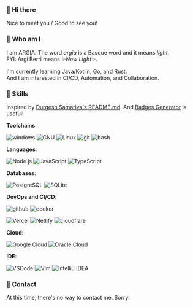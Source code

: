 ### 👋 Hi there

Nice to meet you / Good to see you!

### 🤔 Who am I

I am ARGIA. The word *argia* is a Basque word and it means *light*.  
FYI: Argi Berri means ✨*New Light*✨.

I'm currently learning Java/Kotlin, Go, and Rust.  
And I am interested in CI/CD, Automation, and Collaboration.

### 📔 Skills
Inspired by [Durgesh Samariya's README.md](https://github.com/durgeshsamariya/durgeshsamariya). And [Badges Generator](https://badgesgenerator.com/) is useful!

**Toolchains**:

![windows](https://img.shields.io/badge/windows-0078D6?style=for-the-badge&logo=windows&logoColor=white)
![GNU](https://img.shields.io/badge/GNU-A42E2B?style=for-the-badge&logo=GNU&logoColor=white)
![Linux](https://img.shields.io/badge/Linux-FCC624?style=for-the-badge&logo=linux&logoColor=gray)
![git](https://img.shields.io/badge/git-F05032?style=for-the-badge&logo=git&logoColor=white)
![bash](https://img.shields.io/badge/bash-4EAA25?style=for-the-badge&logo=gnubash&logoColor=white)

**Languages**:

![Node.js](https://img.shields.io/badge/Node.js-339933?style=for-the-badge&logo=node.js&logoColor=white)
![JavaScript](https://img.shields.io/badge/JavaScript-F7DF1E?style=for-the-badge&logo=javascript&logoColor=black)
![TypeScript](https://img.shields.io/badge/TypeScript-3178C6?style=for-the-badge&logo=typescript&logoColor=white)

**Databases**:

![PostgreSQL](https://img.shields.io/badge/PostgreSQL-4169E1?style=for-the-badge&logo=postgresql&logoColor=white)
![SQLite](https://img.shields.io/badge/SQLite-003B57?style=for-the-badge&logo=sqlite&logoColor=white)

**DevOps and CI/CD**:

![github](https://img.shields.io/badge/github-181717?style=for-the-badge&logo=github&logoColor=white)
![docker](https://img.shields.io/badge/docker-2496ED?style=for-the-badge&logo=docker&logoColor=white)

![Vercel](https://img.shields.io/badge/Vercel-000000?style=for-the-badge&logo=vercel&logoColor=white)
![Netlify](https://img.shields.io/badge/Netlify-00C7B7?style=for-the-badge&logo=netlify&logoColor=white)
![cloudflare](https://img.shields.io/badge/cloudflare-F38020?style=for-the-badge&logo=cloudflare&logoColor=white)

**Cloud**:

![Google Cloud](https://img.shields.io/badge/Google%20Cloud-4285F4?style=for-the-badge&logo=googlecloud&logoColor=white)
![Oracle Cloud](https://img.shields.io/badge/Oracle%20Cloud-F80000?style=for-the-badge&logo=oracle&logoColor=white)

**IDE**:

![VSCode](https://img.shields.io/badge/VSCode-007ACC?style=for-the-badge&logo=visualstudiocode)
![Vim](https://img.shields.io/badge/Vim-019733?style=for-the-badge&logo=vim)
![IntelliJ IDEA](https://img.shields.io/badge/IntelliJ%20IDEA-gray?style=for-the-badge&logo=intellijidea)

### 👀 Contact

At this time, there's no way to contact me. Sorry!